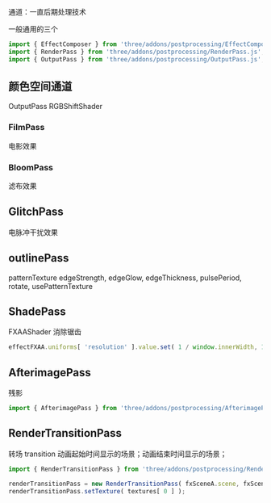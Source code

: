 通道：一直后期处理技术

一般通用的三个
```js
import { EffectComposer } from 'three/addons/postprocessing/EffectComposer.js';
import { RenderPass } from 'three/addons/postprocessing/RenderPass.js';
import { OutputPass } from 'three/addons/postprocessing/OutputPass.js';
```

## 颜色空间通道
OutputPass
RGBShiftShader

### FilmPass 
电影效果

### BloomPass
滤布效果

## GlitchPass
电脉冲干扰效果

## outlinePass
patternTexture
edgeStrength,
edgeGlow,
edgeThickness,
pulsePeriod,
rotate,
usePatternTexture

## ShadePass
FXAAShader
消除锯齿
```js
effectFXAA.uniforms[ 'resolution' ].value.set( 1 / window.innerWidth, 1 / window.innerHeight );

```

## AfterimagePass
残影
```js
import { AfterimagePass } from 'three/addons/postprocessing/AfterimagePass.js';

```
##  RenderTransitionPass
转场
transition 动画起始时间显示的场景；动画结束时间显示的场景；
```js
import { RenderTransitionPass } from 'three/addons/postprocessing/RenderTransitionPass.js';

renderTransitionPass = new RenderTransitionPass( fxSceneA.scene, fxSceneA.camera, fxSceneB.scene, fxSceneB.camera );
renderTransitionPass.setTexture( textures[ 0 ] );

```